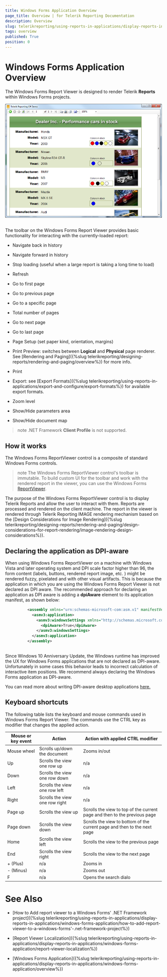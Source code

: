 ```yaml
---
title: Windows Forms Application Overview
page_title: Overview | for Telerik Reporting Documentation
description: Overview
slug: telerikreporting/using-reports-in-applications/display-reports-in-applications/windows-forms-application/overview
tags: overview
published: True
position: 0
---
```


# Windows Forms Application Overview



The Windows Forms Report Viewer is designed to render Telerik __Reports__ within Windows Forms projects.
        
  ![](images/WinFormsViewer.png)

## 

The toolbar on the Windows Forms Report Viewer provides basic functionality for interacting with the currently-loaded report:

* Navigate back in history

* Navigate forward in history

* Stop loading (useful when a large report is taking a long time to load)
            

* Refresh

* Go to first page

* Go to previous page

* Go to a specific page

* Total number of pages

* Go to next page

* Go to last page

* Page Setup (set paper kind, orientation, margins)

* Print Preview: switches between __Logical__ and __Physical__ page renderer. See [Rendering and Paging]({%slug telerikreporting/designing-reports/rendering-and-paging/overview%}) for more info.
            

* Print

* Export: see [Export Formats]({%slug telerikreporting/using-reports-in-applications/export-and-configure/export-formats%}) for available export formats.
            

* Zoom level

* Show/Hide parameters area

* Show/Hide document map

>note .NET Framework  __Client Profile__  is not supported.          


## How it works

The Windows Forms ReportViewer control is a composite of standard Windows Forms controls.
        

>note The Windows Forms ReportViewer control's toolbar is immutable. To build custom UI for the toolbar and work with the rendered report in the viewer,            you can use the Windows Forms [ReportViewer](/reporting/api/Telerik.ReportViewer.WinForms.ReportViewer).          


The purpose of the Windows Forms ReportViewer control is to display Telerik Reports and allow the user to interact with them.
          Reports are processed and rendered on the client machine. The report in the viewer is rendered through Telerik Reporting IMAGE rendering mechanism based on the
          [Design Considerations for Image Rendering]({%slug telerikreporting/designing-reports/rendering-and-paging/design-considerations-for-report-rendering/image-rendering-design-considerations%}).
        

## Declaring the application as DPI-aware

When using Windows Forms ReportViewer on a machine with Windows Vista and later operating system and DPI scale factor higher than 96, the form content
          (labels, buttons, rendered report image, etc. ) might be rendered fuzzy, pixelated and with other visual artifacts.
          This is because the application in which you are using the Windows Forms Report Viewer is not declared as DPI aware. The recommended approach for declaring an application
          as DPI aware is adding a __dpiAware__ element to its application manifest, as shown below:
        

	
````xml
          <assembly xmlns="urn:schemas-microsoft-com:asm.v1" manifestVersion="1.0" xmlns:asmv3="urn:schemas-microsoft-com:asm.v3" >
            <asmv3:application>
              <asmv3:windowsSettings xmlns="http://schemas.microsoft.com/SMI/2005/WindowsSettings">
                <dpiAware>True</dpiAware>
              </asmv3:windowsSettings>
            </asmv3:application>
          </assembly>
          
````



Since Windows 10 Anniversary Update, the Windows runtime has improved the UX for Windows Forms applications that are not declared as DPI-aware. Unfortunately in some cases this behavior leads to incorrect calculation of interactive item positions. We recommend always declaring the Windows Forms application as DPI-aware.
        

You can read more about writing DPI-aware desktop applications
          [
              here.
            ](
              https://msdn.microsoft.com/en-us/library/windows/desktop/dn469266(v=vs.85).aspx
            )

## Keyboard shortcuts

The following table lists the keyboard and mouse commands used in Windows Forms Report Viewer. The commands use the CTRL key as modifier that changes the applied action.
        


| Mouse or key event | Action | Action with applied CTRL modifier |
| ------ | ------ | ------ |
|Mouse wheel|Scrolls up/down the document|Zooms in/out|
|Up|Scrolls the view one row up|n/a|
|Down|Scrolls the view one row down|n/a|
|Left|Scrolls the view one row left|n/a|
|Right|Scrolls the view one row right|n/a|
|Page up|Scrolls the view up|Scrolls the view to top of the current page and then to the previous page|
|Page down|Scrolls the view down|Scrolls the view to bottom of the current page and then to the next page|
|Home|Scrolls the view left|Scrolls the view to the previous page|
|End|Scrolls the view right|Scrolls the view to the next page|
|+ (Plus)|n/a|Zooms in|
|- (Minus)|n/a|Zooms out|
|F|n/a|Opens the search dialo|




# See Also


 * [How to Add report viewer to a Windows Forms' .NET Framework project]({%slug telerikreporting/using-reports-in-applications/display-reports-in-applications/windows-forms-application/how-to-add-report-viewer-to-a-windows-forms'-.net-framework-project%})

 * [Report Viewer Localization]({%slug telerikreporting/using-reports-in-applications/display-reports-in-applications/windows-forms-application/report-viewer-localization%})

 * [Windows Forms Application]({%slug telerikreporting/using-reports-in-applications/display-reports-in-applications/windows-forms-application/overview%})
